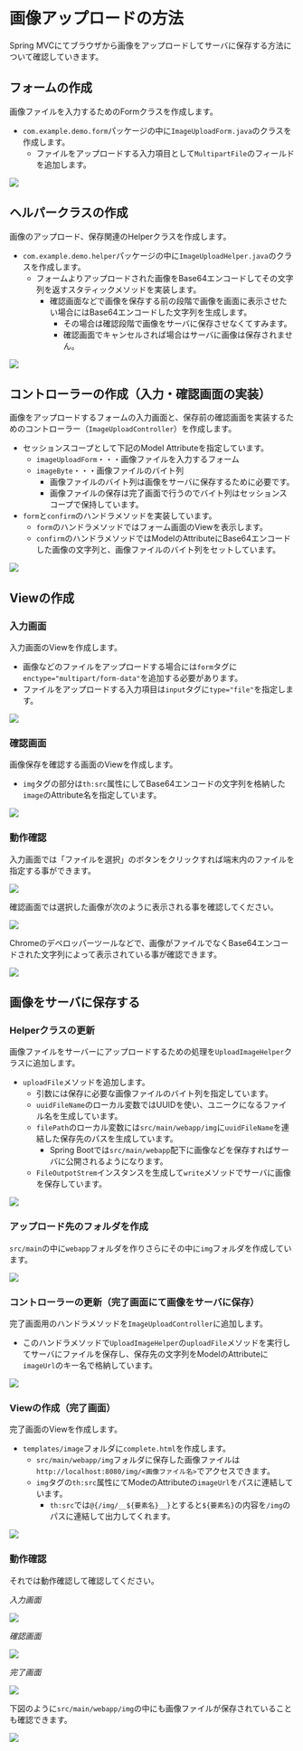 # 画像アップロードの方法

Spring MVCにてブラウザから画像をアップロードしてサーバに保存する方法について確認していきます。

## フォームの作成

画像ファイルを入力するためのFormクラスを作成します。
- `com.example.demo.form`パッケージの中に`ImageUploadForm.java`のクラスを作成します。
  - ファイルをアップロードする入力項目として`MultipartFile`のフィールドを追加します。

![](img/image-upload-01.png)

## ヘルパークラスの作成

画像のアップロード、保存関連のHelperクラスを作成します。
- `com.example.demo.helper`パッケージの中に`ImageUploadHelper.java`のクラスを作成します。
  - フォームよりアップロードされた画像をBase64エンコードしてその文字列を返すスタティックメソッドを実装します。
    - 確認画面などで画像を保存する前の段階で画像を画面に表示させたい場合にはBase64エンコードした文字列を生成します。
      - その場合は確認段階で画像をサーバに保存させなくてすみます。
      - 確認画面でキャンセルされば場合はサーバに画像は保存されません。

![](img/image-upload-02.png)

## コントローラーの作成（入力・確認画面の実装）

画像をアップロードするフォームの入力画面と、保存前の確認画面を実装するためのコントローラー（`ImageUploadController`）を作成します。
- セッションスコープとして下記のModel Attributeを指定しています。
  - `imageUploadForm`・・・画像ファイルを入力するフォーム
  - `imageByte`・・・画像ファイルのバイト列
    - 画像ファイルのバイト列は画像をサーバに保存するために必要です。
    - 画像ファイルの保存は完了画面で行うのでバイト列はセッションスコープで保持しています。
- `form`と`confirm`のハンドラメソッドを実装しています。
  - `form`のハンドラメソッドではフォーム画面のViewを表示します。
  - `confirm`のハンドラメソッドではModelのAttributeにBase64エンコードした画像の文字列と、画像ファイルのバイト列をセットしています。

![](img/image-upload-03.png)

## Viewの作成

### 入力画面

入力画面のViewを作成します。
- 画像などのファイルをアップロードする場合には`form`タグに`enctype="multipart/form-data"`を追加する必要があります。
- ファイルをアップロードする入力項目は`input`タグに`type="file"`を指定します。

![](img/image-upload-04.png)


### 確認画面

画像保存を確認する画面のViewを作成します。
- `img`タグの部分は`th:src`属性にしてBase64エンコードの文字列を格納した`image`のAttribute名を指定しています。

![](img/image-upload-05.png)

### 動作確認

入力画面では「ファイルを選択」のボタンをクリックすれば端末内のファイルを指定する事ができます。

![](img/image-upload-11.png)

確認画面では選択した画像が次のように表示される事を確認してください。

![](image-upload-12.png)

Chromeのデベロッパーツールなどで、画像がファイルでなくBase64エンコードされた文字列によって表示されている事が確認できます。

![](img/image-upload-14.png)

## 画像をサーバに保存する

### Helperクラスの更新

画像ファイルをサーバーにアップロードするための処理を`UploadImageHelper`クラスに追加します。
- `uploadFile`メソッドを追加します。
  - 引数には保存に必要な画像ファイルのバイト列を指定しています。
  - `uuidFileName`のローカル変数ではUUIDを使い、ユニークになるファイル名を生成しています。
  - `filePath`のローカル変数には`src/main/webapp/img`に`uuidFileName`を連結した保存先のパスを生成しています。
    - Spring Bootでは`src/main/webapp`配下に画像などを保存すればサーバに公開されるようになります。
  - `FileOutpotStrem`インスタンスを生成して`write`メソッドでサーバに画像を保存しています。

![](img/image-upload-08.png)

### アップロード先のフォルダを作成

`src/main`の中に`webapp`フォルダを作りさらにその中に`img`フォルダを作成しています。

![](img/image-upload-09.png)

### コントローラーの更新（完了画面にて画像をサーバに保存）

完了画面用のハンドラメソッドを`ImageUploadController`に追加します。
- このハンドラメソッドで`UploadImageHelper`の`uploadFile`メソッドを実行してサーバにファイルを保存し、保存先の文字列をModelのAttributeに`imageUrl`のキー名で格納しています。

![](img/image-upload-06.png)

### Viewの作成（完了画面）

完了画面のViewを作成します。
- `templates/image`フォルダに`complete.html`を作成します。
  - `src/main/webapp/img`フォルダに保存した画像ファイルは`http://localhost:8080/img/<画像ファイル名>`でアクセスできます。
  - `img`タグの`th:src`属性にてModeのAttributeの`imageUrl`をパスに連結しています。
    - `th:src`では`@{/img/__${要素名}__}`とすると`${要素名}`の内容を`/img`のパスに連結して出力してくれます。

![](img/image-upload-10.png)

### 動作確認

それでは動作確認して確認してください。

_入力画面_

![](img/image-upload-11.png)

_確認画面_

![](img/image-upload-12.png)

_完了画面_

![](img/image-upload-13.png)

下図のように`src/main/webapp/img`の中にも画像ファイルが保存されていることも確認できます。

![](img/image-upload-15.png)